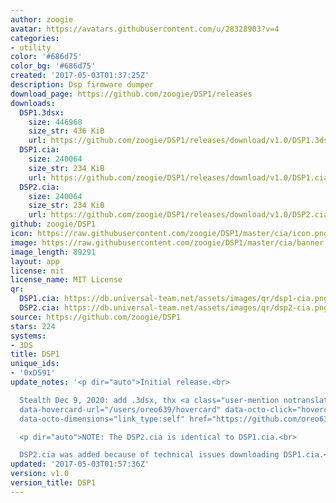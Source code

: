 ```yaml
---
author: zoogie
avatar: https://avatars.githubusercontent.com/u/28328903?v=4
categories:
- utility
color: '#686d75'
color_bg: '#686d75'
created: '2017-05-03T01:37:25Z'
description: Dsp firmware dumper
download_page: https://github.com/zoogie/DSP1/releases
downloads:
  DSP1.3dsx:
    size: 446968
    size_str: 436 KiB
    url: https://github.com/zoogie/DSP1/releases/download/v1.0/DSP1.3dsx
  DSP1.cia:
    size: 240064
    size_str: 234 KiB
    url: https://github.com/zoogie/DSP1/releases/download/v1.0/DSP1.cia
  DSP2.cia:
    size: 240064
    size_str: 234 KiB
    url: https://github.com/zoogie/DSP1/releases/download/v1.0/DSP2.cia
github: zoogie/DSP1
icon: https://raw.githubusercontent.com/zoogie/DSP1/master/cia/icon.png
image: https://raw.githubusercontent.com/zoogie/DSP1/master/cia/banner.png
image_length: 89291
layout: app
license: mit
license_name: MIT License
qr:
  DSP1.cia: https://db.universal-team.net/assets/images/qr/dsp1-cia.png
  DSP2.cia: https://db.universal-team.net/assets/images/qr/dsp2-cia.png
source: https://github.com/zoogie/DSP1
stars: 224
systems:
- 3DS
title: DSP1
unique_ids:
- '0xD591'
update_notes: '<p dir="auto">Initial release.<br>

  Stealth Dec 9, 2020: add .3dsx, thx <a class="user-mention notranslate" data-hovercard-type="user"
  data-hovercard-url="/users/oreo639/hovercard" data-octo-click="hovercard-link-click"
  data-octo-dimensions="link_type:self" href="https://github.com/oreo639">@oreo639</a></p>

  <p dir="auto">NOTE: The DSP2.cia is identical to DSP1.cia.<br>

  DSP2.cia was added because of technical issues downloading DSP1.cia.</p>'
updated: '2017-05-03T01:57:36Z'
version: v1.0
version_title: DSP1
---
```

